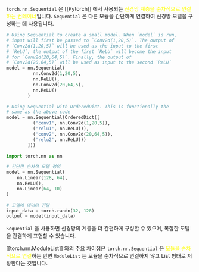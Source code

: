 `torch.nn.Sequential` 은 [[Pytorch]] 에서 사용되는 <font color="#ffff00">신경망 계층을 순차적으로 연결하는 컨테이너</font>입니다. `Sequential` 은 다른 모듈을 간단하게 연결하여 신경망 모델을 구성하는 데 사용됩니다.

```python
# Using Sequential to create a small model. When `model` is run,
# input will first be passed to `Conv2d(1,20,5)`. The output of
# `Conv2d(1,20,5)` will be used as the input to the first
# `ReLU`; the output of the first `ReLU` will become the input
# for `Conv2d(20,64,5)`. Finally, the output of
# `Conv2d(20,64,5)` will be used as input to the second `ReLU`
model = nn.Sequential(
          nn.Conv2d(1,20,5),
          nn.ReLU(),
          nn.Conv2d(20,64,5),
          nn.ReLU()
        )

# Using Sequential with OrderedDict. This is functionally the
# same as the above code
model = nn.Sequential(OrderedDict([
          ('conv1', nn.Conv2d(1,20,5)),
          ('relu1', nn.ReLU()),
          ('conv2', nn.Conv2d(20,64,5)),
          ('relu2', nn.ReLU())
        ]))
```

```python
import torch.nn as nn

# 간단한 순차적 모델 정의
model = nn.Sequential(
    nn.Linear(128, 64),
    nn.ReLU(),
    nn.Linear(64, 10)
)

# 모델에 데이터 전달
input_data = torch.randn(32, 128)
output = model(input_data)
```

`Sequential` 을 사용하면 신경망의 계층을 더 간편하게 구성할 수 있으며, 복잡한 모델을 간결하게 표현할 수 있습니다.

[[torch.nn.ModuleList]] 와의 주요 차이점은 `torch.nn.Sequential` 은 <font color="#ffff00">모듈을 순차적으로 연결</font>하는 반면 `ModuleList` 는 모듈을 순차적으로 연결하지 않고 List 형태로 저장한다는 것입니다.

